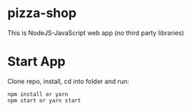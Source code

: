 # pizza-shop
This is NodeJS-JavaScript web app (no third party libraries)

# Start App

Clone repo, install, cd into folder and run:

```git
npm install or yarn
npm start or yarn start
```
